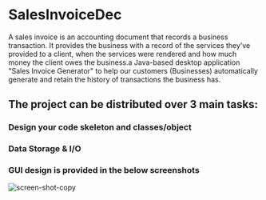 # SalesInvoiceDec
A sales invoice is an accounting document that records a business transaction. It provides the business with a record of the services they’ve provided to a client, when the services were rendered and how much money the client owes the business.a Java-based desktop application "Sales Invoice Generator" to help our customers (Businesses) automatically generate and retain the history of transactions the business has.

## The project can be distributed over 3 main tasks:
### Design your code skeleton and classes/object
### Data Storage & I/O
### GUI design is provided in the below screenshots
![screen-shot-copy](https://user-images.githubusercontent.com/121233808/213657829-604fc3b0-ec6c-41be-a221-dd5a65b01c79.png)
